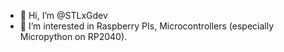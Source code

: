 - 👋 Hi, I’m @STLxGdev
- 👀 I’m interested in Raspberry PIs, Microcontrollers (especially Micropython on RP2040).


<!---
- 🌱 I’m currently learning ...
- 💞️ I’m looking to collaborate on ...
- 📫 How to reach me ...

STLxGdev/STLxGdev is a ✨ special ✨ repository because its `README.md` (this file) appears on your GitHub profile.
You can click the Preview link to take a look at your changes.
--->
